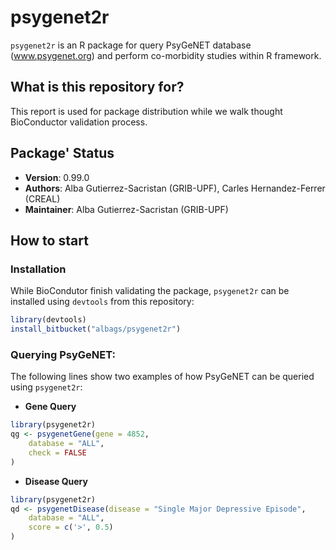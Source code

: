 # psygenet2r

`psygenet2r` is an R package for query PsyGeNET database (www.psygenet.org) and perform co-morbidity studies within R framework.

## What is this repository for?

This report is used for package distribution while we walk thought BioConductor validation process.

## Package' Status

 * __Version__: 0.99.0
 * __Authors__: Alba Gutierrez-Sacristan (GRIB-UPF), Carles Hernandez-Ferrer (CREAL)
 * __Maintainer__: Alba Gutierrez-Sacristan (GRIB-UPF)

## How to start

### Installation

While BioCondutor finish validating the package, `psygenet2r` can be installed using `devtools` from this repository:

```R
library(devtools)
install_bitbucket("albags/psygenet2r")
```

### Querying PsyGeNET:

The following lines show two examples of how PsyGeNET can be queried using `psygenet2r`:

 * __Gene Query__

```R
library(psygenet2r)
qg <- psygenetGene(gene = 4852, 
    database = "ALL", 
    check = FALSE
)
```

 * __Disease Query__

```R
library(psygenet2r)
qd <- psygenetDisease(disease = "Single Major Depressive Episode", 
    database = "ALL",
    score = c('>', 0.5) 
)
```